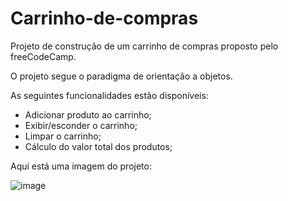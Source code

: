 # Carrinho-de-compras
<p>Projeto de construção de um carrinho de compras proposto pelo freeCodeCamp.</p>

<p>O projeto segue o paradigma de orientação a objetos.</p>
<p>As seguintes funcionalidades estão disponíveis:</p>
<ul>
  <li>Adicionar produto ao carrinho;</li>
  <li>Exibir/esconder o carrinho;</li>
  <li>Limpar o carrinho;</li>
  <li>Cálculo do valor total dos produtos;</li>
</ul>

<p>Aqui está uma imagem do projeto:</p>

![image](https://github.com/alyssonfaria99/Carrinho-de-compras/assets/139504868/0606ed0d-4f0e-41bf-bbf9-a6160a257d43)


